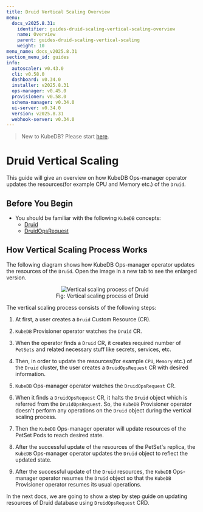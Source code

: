 ```yaml
---
title: Druid Vertical Scaling Overview
menu:
  docs_v2025.8.31:
    identifier: guides-druid-scaling-vertical-scaling-overview
    name: Overview
    parent: guides-druid-scaling-vertical-scaling
    weight: 10
menu_name: docs_v2025.8.31
section_menu_id: guides
info:
  autoscaler: v0.43.0
  cli: v0.58.0
  dashboard: v0.34.0
  installer: v2025.8.31
  ops-manager: v0.45.0
  provisioner: v0.58.0
  schema-manager: v0.34.0
  ui-server: v0.34.0
  version: v2025.8.31
  webhook-server: v0.34.0
---
```


> New to KubeDB? Please start [here](/docs/v2025.8.31/README).

# Druid Vertical Scaling

This guide will give an overview on how KubeDB Ops-manager operator updates the resources(for example CPU and Memory etc.) of the `Druid`.

## Before You Begin

- You should be familiar with the following `KubeDB` concepts:
    - [Druid](/docs/v2025.8.31/guides/kafka/concepts/kafka)
    - [DruidOpsRequest](/docs/v2025.8.31/guides/kafka/concepts/kafkaopsrequest)

## How Vertical Scaling Process Works

The following diagram shows how KubeDB Ops-manager operator updates the resources of the `Druid`. Open the image in a new tab to see the enlarged version.

<figure align="center">
  <img alt="Vertical scaling process of Druid" src="/docs/v2025.8.31/guides/druid/scaling/horizontal-scaling/images/dr-horizontal-scaling.png">
<figcaption align="center">Fig: Vertical scaling process of Druid</figcaption>
</figure>

The vertical scaling process consists of the following steps:

1. At first, a user creates a `Druid` Custom Resource (CR).

2. `KubeDB` Provisioner  operator watches the `Druid` CR.

3. When the operator finds a `Druid` CR, it creates required number of `PetSets` and related necessary stuff like secrets, services, etc.

4. Then, in order to update the resources(for example `CPU`, `Memory` etc.) of the `Druid` cluster, the user creates a `DruidOpsRequest` CR with desired information.

5. `KubeDB` Ops-manager operator watches the `DruidOpsRequest` CR.

6. When it finds a `DruidOpsRequest` CR, it halts the `Druid` object which is referred from the `DruidOpsRequest`. So, the `KubeDB` Provisioner  operator doesn't perform any operations on the `Druid` object during the vertical scaling process.

7. Then the `KubeDB` Ops-manager operator will update resources of the PetSet Pods to reach desired state.

8. After the successful update of the resources of the PetSet's replica, the `KubeDB` Ops-manager operator updates the `Druid` object to reflect the updated state.

9. After the successful update  of the `Druid` resources, the `KubeDB` Ops-manager operator resumes the `Druid` object so that the `KubeDB` Provisioner  operator resumes its usual operations.

In the next docs, we are going to show a step by step guide on updating resources of Druid database using `DruidOpsRequest` CRD.